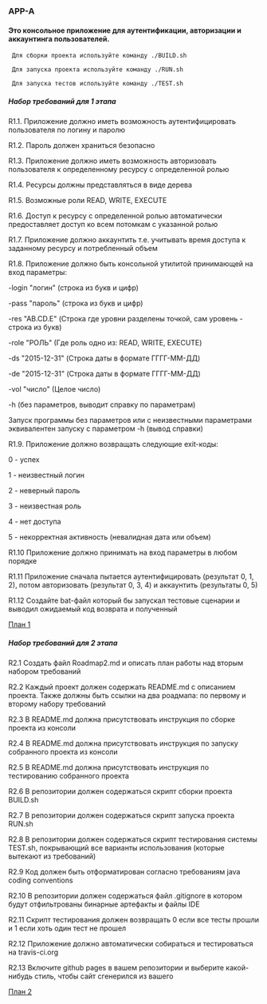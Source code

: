 ### APP-A 

#### Это консольное приложение для аутентификации, авторизации и аккаунтинга пользователей.

     Для сборки проекта используйте команду ./BUILD.sh

     Для запуска проекта используйте команду ./RUN.sh

     Для запуска тестов используйте команду ./TEST.sh
    
##### Набор требований для 1 этапа

R1.1. Приложение должно иметь возможность аутентифицировать пользователя по логину и паролю

R1.2. Пароль должен храниться безопасно

R1.3. Приложение должно иметь возможность авторизовать пользователя к определенному ресурсу с определенной ролью

R1.4. Ресурсы должны представляться в виде дерева

R1.5. Возможные роли READ, WRITE, EXECUTE

R1.6. Доступ к ресурсу с определенной ролью автоматически предоставляет доступ ко всем потомкам с указанной ролью

R1.7. Приложение должно аккаунтить т.е. учитывать время доступа к заданному ресурсу и потребленный объем

R1.8. Приложение должно быть консольной утилитой принимающей на вход параметры:

-login "логин" (строка из букв и цифр)

-pass "пароль" (строка из букв и цифр)

-res "AB.CD.E" (Строка где уровни разделены точкой, сам уровень - строка из букв)

-role "РОЛЬ" (Где роль одно из: READ, WRITE, EXECUTE)

-ds "2015-12-31" (Строка даты в формате ГГГГ-ММ-ДД)

-de "2015-12-31" (Строка даты в формате ГГГГ-ММ-ДД)

-vol "число" (Целое число)

-h (без параметров, выводит справку по параметрам)

Запуск программы без параметров или с неизвестными параметрами эквивалентен запуску с параметром -h (вывод справки)

R1.9. Приложение должно возвращать следующие exit-коды:

0 - успех

1 - неизвестный логин

2 - неверный пароль

3 - неизвестная роль

4 - нет доступа

5 - некорректная активность (невалидная дата или объем)

R1.10 Приложение должно принимать на вход параметры в любом порядке

R1.11 Приложение сначала пытается аутентифицировать (результат 0, 1, 2), потом авторизовать (результат 0, 3, 4) и аккаунтить (результаты 0, 5)

R1.12 Создайте bat-файл который бы запускал тестовые сценарии и выводил ожидаемый код возврата и полученный

<a href="https://github.com/Roman0532/App-A/blob/master/Roadmap1.md">План 1</a>

##### Набор требований для 2 этапа

R2.1 Создать файл Roadmap2.md и описать план работы над вторым набором требований

R2.2 Каждый проект должен содержать README.md с описанием проекта. Также должны быть ссылки на два роадмапа: по первому и второму набору требований

R2.3 В README.md должна присутствовать инструкция по сборке проекта из консоли

R2.4 В README.md должна присутствовать инструкция по запуску собранного проекта из консоли

R2.5 В README.md должна присутствовать инструкция по тестированию собранного проекта

R2.6 В репозитории должен содержаться скрипт сборки проекта BUILD.sh

R2.7 В репозитории должен содержаться скрипт запуска проекта RUN.sh

R2.8 В репозитории должен содержаться скрипт тестирования системы TEST.sh, покрывающий все варианты использования (которые вытекают из требований)

R2.9 Код должен быть отформатирован согласно требованиям java coding conventions

R2.10 В репозитории должен содержаться файл .gitignore в котором будут отфильтрованы бинарные артефакты и файлы IDE

R2.11 Скрипт тестирования должен возвращать 0 если все тесты прошли и 1 если хоть один тест не прошел

R2.12 Приложение должно автоматически собираться и тестироваться на travis-ci.org

R2.13 Включите github pages в вашем репозитории и выберите какой-нибудь стиль, чтобы сайт сгенерился из вашего 

<a href="https://github.com/Roman0532/App-A/blob/master/Roadmap2.md"> План 2 </a>
